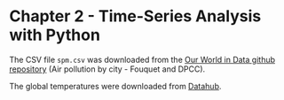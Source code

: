# Chapter 2 - Time-Series Analysis with Python

The CSV file `spm.csv` was downloaded from the [Our World in Data github repository](https://github.com/owid/owid-datasets/blob/master/datasets) (Air pollution by city - Fouquet and DPCC).

The global temperatures were downloaded from [Datahub](https://datahub.io/core/global-temp).

